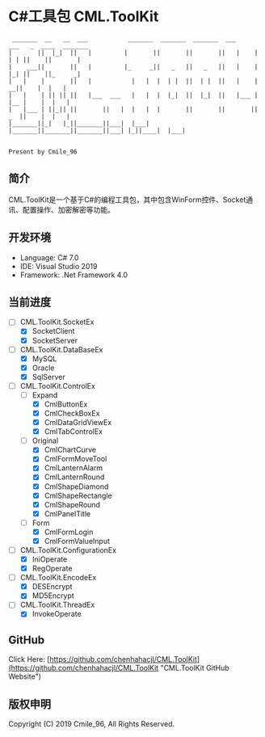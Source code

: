 # C#工具包 CML.ToolKit
```
 _______  __   __  ___           _______  _______  _______  ___      ___   _  ____  _______
|       ||  |_|  ||   |         |       ||       ||       ||   |    |   | | ||    ||       |
|    ___||       ||   |         |_     _||   _   ||   _   ||   |    |   |_| ||    ||_     _|
|   |    |       ||   |           |   |  |  | |  ||  | |  ||   |    |     __||    |  |   |
|   |    | || || ||   |___  ___   |   |  |  |_|  ||  |_|  ||   |___ |    |__ |    |  |   |
|   |___ | ||_|| ||       ||   |  |   |  |       ||       ||       ||    _  ||    |  |   |
|_______||_|   |_||_______||___|  |___|  |_______||_______||_______||___| |_||____|  |___|

                                                                                              Present by Cmile_96
```

## 简介
CML.ToolKit是一个基于C#的编程工具包，其中包含WinForm控件、Socket通讯、配置操作、加密解密等功能。

## 开发环境
* Language: C# 7.0
* IDE: Visual Studio 2019
* Framework: .Net Framework 4.0

## 当前进度
- [ ] CML.ToolKit.SocketEx
    - [x] SocketClient
    - [x] SocketServer
- [ ] CML.ToolKit.DataBaseEx
    - [x] MySQL
    - [x] Oracle
    - [x] SqlServer
- [ ] CML.ToolKit.ControlEx
    - [ ] Expand
        - [x] CmlButtonEx
        - [x] CmlCheckBoxEx
        - [x] CmlDataGridViewEx
        - [x] CmlTabControlEx
    - [ ] Original
        - [x] CmlChartCurve
        - [x] CmlFormMoveTool
        - [x] CmlLanternAlarm
        - [x] CmlLanternRound
        - [x] CmlShapeDiamond
        - [x] CmlShapeRectangle
        - [x] CmlShapeRound
        - [x] CmlPanelTitle
    - [ ] Form
        - [x] CmlFormLogin
        - [x] CmlFormValueInput
- [ ] CML.ToolKit.ConfigurationEx
    - [x] IniOperate
    - [x] RegOperate
- [ ] CML.ToolKit.EncodeEx
    - [x] DESEncrypt
    - [x] MD5Encrypt
- [ ] CML.ToolKit.ThreadEx
    - [x] InvokeOperate

## GitHub

Click Here: [https://github.com/chenhahacjl/CML.ToolKit](https://github.com/chenhahacjl/CML.ToolKit "CML.ToolKit GitHub Website")

## 版权申明
Copyright (C) 2019 Cmile_96, All Rights Reserved.
